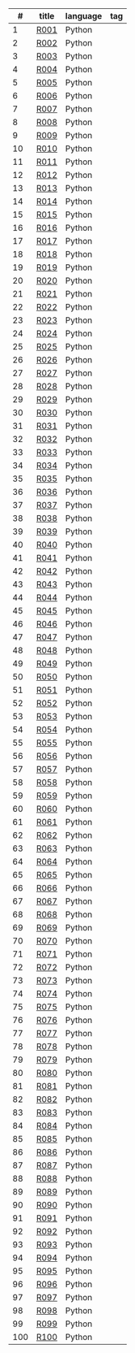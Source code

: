|#|title|language|tag|
|--|--|--|--|
|1|[R001](./R001.py)|Python||
|2|[R002](./R002.py)|Python||
|3|[R003](./R003.py)|Python||
|4|[R004](./R004.py)|Python||
|5|[R005](./R005.py)|Python||
|6|[R006](./R006.py)|Python||
|7|[R007](./R007.py)|Python||
|8|[R008](./R008.py)|Python||
|9|[R009](./R009.py)|Python||
|10|[R010](./R010.py)|Python||
|11|[R011](./R011.py)|Python||
|12|[R012](./R012.py)|Python||
|13|[R013](./R013.py)|Python||
|14|[R014](./R014.py)|Python||
|15|[R015](./R015.py)|Python||
|16|[R016](./R016.py)|Python||
|17|[R017](./R017.py)|Python||
|18|[R018](./R018.py)|Python||
|19|[R019](./R019.py)|Python||
|20|[R020](./R020.py)|Python||
|21|[R021](./R021.py)|Python||
|22|[R022](./R022.py)|Python||
|23|[R023](./R023.py)|Python||
|24|[R024](./R024.py)|Python||
|25|[R025](./R025.py)|Python||
|26|[R026](./R026.py)|Python||
|27|[R027](./R027.py)|Python||
|28|[R028](./R028.py)|Python||
|29|[R029](./R029.py)|Python||
|30|[R030](./R030.py)|Python||
|31|[R031](./R031.py)|Python||
|32|[R032](./R032.py)|Python||
|33|[R033](./R033.py)|Python||
|34|[R034](./R034.py)|Python||
|35|[R035](./R035.py)|Python||
|36|[R036](./R036.py)|Python||
|37|[R037](./R037.py)|Python||
|38|[R038](./R038.py)|Python||
|39|[R039](./R039.py)|Python||
|40|[R040](./R040.py)|Python||
|41|[R041](./R041.py)|Python||
|42|[R042](./R042.py)|Python||
|43|[R043](./R043.py)|Python||
|44|[R044](./R044.py)|Python||
|45|[R045](./R045.py)|Python||
|46|[R046](./R046.py)|Python||
|47|[R047](./R047.py)|Python||
|48|[R048](./R048.py)|Python||
|49|[R049](./R049.py)|Python||
|50|[R050](./R050.py)|Python||
|51|[R051](./R051.py)|Python||
|52|[R052](./R052.py)|Python||
|53|[R053](./R053.py)|Python||
|54|[R054](./R054.py)|Python||
|55|[R055](./R055.py)|Python||
|56|[R056](./R056.py)|Python||
|57|[R057](./R057.py)|Python||
|58|[R058](./R058.py)|Python||
|59|[R059](./R059.py)|Python||
|60|[R060](./R060.py)|Python||
|61|[R061](./R061.py)|Python||
|62|[R062](./R062.py)|Python||
|63|[R063](./R063.py)|Python||
|64|[R064](./R064.py)|Python||
|65|[R065](./R065.py)|Python||
|66|[R066](./R066.py)|Python||
|67|[R067](./R067.py)|Python||
|68|[R068](./R068.py)|Python||
|69|[R069](./R069.py)|Python||
|70|[R070](./R070.py)|Python||
|71|[R071](./R071.py)|Python||
|72|[R072](./R072.py)|Python||
|73|[R073](./R073.py)|Python||
|74|[R074](./R074.py)|Python||
|75|[R075](./R075.py)|Python||
|76|[R076](./R076.py)|Python||
|77|[R077](./R077.py)|Python||
|78|[R078](./R078.py)|Python||
|79|[R079](./R079.py)|Python||
|80|[R080](./R080.py)|Python||
|81|[R081](./R081.py)|Python||
|82|[R082](./R082.py)|Python||
|83|[R083](./R083.py)|Python||
|84|[R084](./R084.py)|Python||
|85|[R085](./R085.py)|Python||
|86|[R086](./R086.py)|Python||
|87|[R087](./R087.py)|Python||
|88|[R088](./R088.py)|Python||
|89|[R089](./R089.py)|Python||
|90|[R090](./R090.py)|Python||
|91|[R091](./R091.py)|Python||
|92|[R092](./R092.py)|Python||
|93|[R093](./R093.py)|Python||
|94|[R094](./R094.py)|Python||
|95|[R095](./R095.py)|Python||
|96|[R096](./R096.py)|Python||
|97|[R097](./R097.py)|Python||
|98|[R098](./R098.py)|Python||
|99|[R099](./R099.py)|Python||
|100|[R100](./R100.py)|Python||
